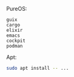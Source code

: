 
PureOS: 

~~~
guix
cargo
elixir
emacs
cockpit
podman
~~~

Apt: 

~~~ sh
sudo apt install -- ...
~~~
